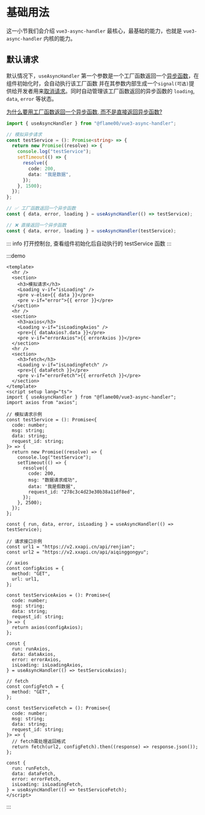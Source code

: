 # 基础用法

这一小节我们会介绍 `vue3-async-handler` 最核心，最基础的能力，也就是 `vue3-async-handler` 内核的能力。

## 默认请求

默认情况下，`useAsyncHandler` 第一个参数是一个工厂函数返回一个[异步函数](../FAQ/#什么是异步函数?)，在组件初始化时，会自动执行该工厂函数 并在其参数内部生成一个`signal(可选)`提供给开发者用来[取消请求](./cancel-request.md)。同时自动管理该工厂函数返回的异步函数的 `loading`, `data`, `error` 等状态。

[为什么要用工厂函数返回一个异步函数, 而不是直接返回异步函数?](../FAQ/#为什么要用工厂函数返回一个异步函数)

```ts
import { useAsyncHandler } from "@flame00/vue3-async-handler";

// 模拟异步请求
const testService = (): Promise<string> => {
  return new Promise((resolve) => {
    console.log("testService");
    setTimeout(() => {
      resolve({
        code: 200,
        data: "我是数据",
      });
    }, 1500);
  });
};

// ✅ 工厂函数返回一个异步函数
const { data, error, loading } = useAsyncHandler(() => testService);

// ❌ 直接返回一个异步函数
const { data, error, loading } = useAsyncHandler(testService);
```

::: info
打开控制台, 查看组件初始化后自动执行的 testService 函数
:::

:::demo

```vue
<template>
  <hr />
  <section>
    <h3>模拟请求</h3>
    <Loading v-if="isLoading" />
    <pre v-else>{{ data }}</pre>
    <pre v-if="error">{{ error }}</pre>
  </section>
  <hr />
  <section>
    <h3>axios</h3>
    <Loading v-if="isLoadingAxios" />
    <pre>{{ dataAxios?.data }}</pre>
    <pre v-if="errorAxios">{{ errorAxios }}</pre>
  </section>
  <hr />
  <section>
    <h3>fetch</h3>
    <Loading v-if="isLoadingFetch" />
    <pre>{{ dataFetch }}</pre>
    <pre v-if="errorFetch">{{ errorFetch }}</pre>
  </section>
</template>
<script setup lang="ts">
import { useAsyncHandler } from "@flame00/vue3-async-handler";
import axios from "axios";

// 模拟请求示例
const testService = (): Promise<{
  code: number;
  msg: string;
  data: string;
  request_id: string;
}> => {
  return new Promise((resolve) => {
    console.log("testService");
    setTimeout(() => {
      resolve({
        code: 200,
        msg: "数据请求成功",
        data: "我是假数据",
        request_id: "278c3c4d23e30b38a11df8ed",
      });
    }, 2500);
  });
};

const { run, data, error, isLoading } = useAsyncHandler(() => testService);

// 请求接口示例
const url1 = "https://v2.xxapi.cn/api/renjian";
const url2 = "https://v2.xxapi.cn/api/aiqinggongyu";

// axios
const configAxios = {
  method: "GET",
  url: url1,
};

const testServiceAxios = (): Promise<{
  code: number;
  msg: string;
  data: string;
  request_id: string;
}> => {
  return axios(configAxios);
};

const {
  run: runAxios,
  data: dataAxios,
  error: errorAxios,
  isLoading: isLoadingAxios,
} = useAsyncHandler(() => testServiceAxios);

// fetch
const configFetch = {
  method: "GET",
};

const testServiceFetch = (): Promise<{
  code: number;
  msg: string;
  data: string;
  request_id: string;
}> => {
  // fetch需处理返回格式
  return fetch(url2, configFetch).then((response) => response.json());
};

const {
  run: runFetch,
  data: dataFetch,
  error: errorFetch,
  isLoading: isLoadingFetch,
} = useAsyncHandler(() => testServiceFetch);
</script>
```

:::
